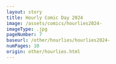 ```yaml
---
layout: story
title: Hourly Comic Day 2024
image: /assets/comics/hourlies2024-
imageType: .jpg
pageNumber: 7
baseurl: /other/hourlies/hourlies2024-
numPages: 10
origin: other/hourlies.html
---
```


